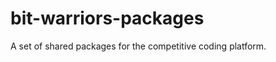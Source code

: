 # bit-warriors-packages
 A set of shared packages for the <BitWarriors /> competitive coding platform.
